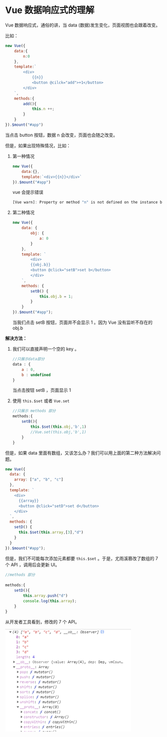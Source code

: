 # Vue 数据响应式的理解

Vue 数据响应式，通俗的讲，当 data (数据)发生变化，页面视图也会跟着改变。

比如：
```js
new Vue({
    data:{
        n:0
    },
    template:`
        <div>
            {{n}}
            <button @cilck="add">+1</button>
        </div>
    `,
    methods:{
        add(){
            this.n ++;
        }
    }
}).$mount("#app")
```
当点击 button 按钮，数据 n 会改变，页面也会随之改变。

但是，如果出现特殊情况，比如：

1. 第一种情况

    ```js
    new Vue({
        data:{},
        template:`<div>{{n}}</div>`
    }).$mount("#app")
    ```
    vue 会提示错误
    ```js
    [Vue warn]: Property or method "n" is not defined on the instance but referenced during render. Make sure that this property is reactive, either in the data option, or for class-based components, by initializing the property.
    ```
2. 第二种情况

    ```js
    new Vue({
        data: {
            obj: {
                a: 0 
            }
        },
        template: `
            <div>
            {{obj.b}}
            <button @click="setB">set b</button>
            </div>
        `,
        methods: {
            setB() {
                this.obj.b = 1; 
            }
        }
    }).$mount("#app");
    ```
    当我们点击 setB 按钮，页面并不会显示 1 。因为 Vue 没有监听不存在的 obj.b 

**解决方法：**
    
1. 我们可以直接声明一个空的 key 。

    ```js
    //只展示data部分
    data : {
        a : 0,
        b : undefined
    }
    ```
    当点击按钮 setB ，页面显示 1

2. 使用 `this.$set` 或者 `Vue.set`

    ```js
    //只展示 methods 部分
    methods:{
        setB(){
            this.$set(this.obj,'b',1)
            //Vue.set(this.obj,'b',1)
        }
    }
    ```
但是，如果 data 里面有数组，又该怎么办？我们可以用上面的第二种方法解决问题。

```js
new Vue({
  data: {
    array: ["a", "b", "c"]
  },
  template: `
    <div>
      {{array}}
      <button @click="setD">set d</button>
    </div>
  `,
  methods: {
    setD() {
      this.$set(this.array,[3],"d") 
    }
  }
}).$mount("#app");
```
但是，我们不可能每次添加元素都要 `this.$set` 。于是，尤雨溪篡改了数组的 7 个 API ，调用后会更新 UI。
```js
//methods 部分

methods:{
    setD(){
        this.array.push("d")
        console.log(this.array);
    }
}

```
从开发者工具看到，修改的 7 个 API。

![array](./images/vue.png)


